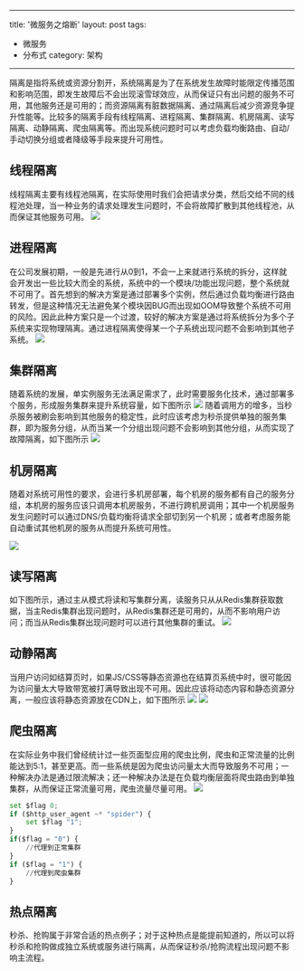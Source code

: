 
---
title: '微服务之熔断'
layout: post
tags:
  - 微服务
  - 分布式
category: 架构
---

隔离是指将系统或资源分割开，系统隔离是为了在系统发生故障时能限定传播范围和影响范围，即发生故障后不会出现滚雪球效应，从而保证只有出问题的服务不可用，其他服务还是可用的；而资源隔离有脏数据隔离、通过隔离后减少资源竞争提升性能等。比较多的隔离手段有线程隔离、进程隔离、集群隔离、机房隔离、读写隔离、动静隔离、爬虫隔离等。而出现系统问题时可以考虑负载均衡路由、自动/手动切换分组或者降级等手段来提升可用性。

<!--more-->

## 线程隔离

线程隔离主要有线程池隔离，在实际使用时我们会把请求分类，然后交给不同的线程池处理，当一种业务的请求处理发生问题时，不会将故障扩散到其他线程池，从而保证其他服务可用。
![](http://www.stelin.me/assets/img/架构/20160912091843342.png)

## 进程隔离

在公司发展初期，一般是先进行从0到1，不会一上来就进行系统的拆分，这样就会开发出一些比较大而全的系统，系统中的一个模块/功能出现问题，整个系统就不可用了。首先想到的解决方案是通过部署多个实例，然后通过负载均衡进行路由转发，但是这种情况无法避免某个模块因BUG而出现如OOM导致整个系统不可用的风险。因此此种方案只是一个过渡，较好的解决方案是通过将系统拆分为多个子系统来实现物理隔离。通过进程隔离使得某一个子系统出现问题不会影响到其他子系统。
![](http://www.stelin.me/assets/img/架构/20160912091900811.png)

## 集群隔离

随着系统的发展，单实例服务无法满足需求了，此时需要服务化技术，通过部署多个服务，形成服务集群来提升系统容量，如下图所示
![](http://www.stelin.me/assets/img/架构/20160912091916702.png)
随着调用方的增多，当秒杀服务被刷会影响到其他服务的稳定性，此时应该考虑为秒杀提供单独的服务集群，即为服务分组，从而当某一个分组出现问题不会影响到其他分组，从而实现了故障隔离，如下图所示
![](http://www.stelin.me/assets/img/架构/20160912091843342.png)

## 机房隔离

随着对系统可用性的要求，会进行多机房部署，每个机房的服务都有自己的服务分组，本机房的服务应该只调用本机房服务，不进行跨机房调用；其中一个机房服务发生问题时可以通过DNS/负载均衡将请求全部切到另一个机房；或者考虑服务能自动重试其他机房的服务从而提升系统可用性。

![](http://www.stelin.me/assets/img/架构/20160912091927370.png)



## 读写隔离

如下图所示，通过主从模式将读和写集群分离，读服务只从从Redis集群获取数据，当主Redis集群出现问题时，从Redis集群还是可用的，从而不影响用户访问；而当从Redis集群出现问题时可以进行其他集群的重试。
![](http://www.stelin.me/assets/img/架构/20160912092005327.png)

## 动静隔离
当用户访问如结算页时，如果JS/CSS等静态资源也在结算页系统中时，很可能因为访问量太大导致带宽被打满导致出现不可用。因此应该将动态内容和静态资源分离，一般应该将静态资源放在CDN上，如下图所示
![](http://www.stelin.me/assets/img/架构/20160912092017637.png)
![](http://www.stelin.me/assets/img/架构/20160912092027390.png)

## 爬虫隔离

在实际业务中我们曾经统计过一些页面型应用的爬虫比例，爬虫和正常流量的比例能达到5:1，甚至更高。而一些系统是因为爬虫访问量太大而导致服务不可用；一种解决办法是通过限流解决；还一种解决办法是在负载均衡层面将爬虫路由到单独集群，从而保证正常流量可用，爬虫流量尽量可用。
![](http://www.stelin.me/assets/img/架构/20160912092037327.png)


```python
set $flag 0; 
if ($http_user_agent ~* "spider") { 
    set $flag "1"; 
} 
if($flag = "0") {
    //代理到正常集群
}
if ($flag = "1") { 
    //代理到爬虫集群
}

```

## 热点隔离

秒杀、抢购属于非常合适的热点例子；对于这种热点是能提前知道的，所以可以将秒杀和抢购做成独立系统或服务进行隔离，从而保证秒杀/抢购流程出现问题不影响主流程。



